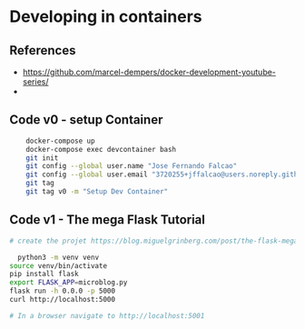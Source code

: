# Developing in containers

## References

- https://github.com/marcel-dempers/docker-development-youtube-series/
- 


## Code v0 - setup Container

```bash
    docker-compose up
    docker-compose exec devcontainer bash
    git init
    git config --global user.name "Jose Fernando Falcao"
    git config --global user.email "3720255+jffalcao@users.noreply.github.com"
    git tag
    git tag v0 -m "Setup Dev Container"
```

## Code v1 - The mega Flask Tutorial

```bash
# create the projet https://blog.miguelgrinberg.com/post/the-flask-mega-tutorial-part-i-hello-world

  python3 -m venv venv
source venv/bin/activate
pip install flask
export FLASK_APP=microblog.py
flask run -h 0.0.0 -p 5000
curl http://localhost:5000

# In a browser navigate to http://localhost:5001
```